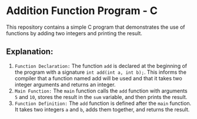 # Addition Function Program - C

This repository contains a simple C program that demonstrates the use of functions by adding two integers and printing the result.

## Explanation:
1. `Function Declaration:` The function `add` is declared at the beginning of the program with a signature `int add(int a, int b);`. This informs the compiler that a function named add will be used and that it takes two integer arguments and returns an integer.
2. `Main Function:` The `main` function calls the `add` function with arguments `5` and `10`, stores the result in the `sum` variable, and then prints the result.
3. `Function Definition:` The `add` function is defined after the `main` function. It takes two integers `a` and `b`, adds them together, and returns the result.